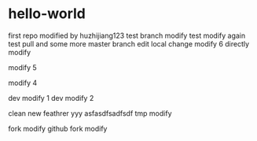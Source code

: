 # hello-world
first repo
modified by huzhijiang123
test branch modify
test modify again
test pull and some more
master branch edit
local change
modify 6
directly modify


modify 5

modify 4

dev modify 1
dev modify 2

clean
new feathrer
yyy
asfasdfsadfsdf
tmp modify

fork modify
github fork modify 
